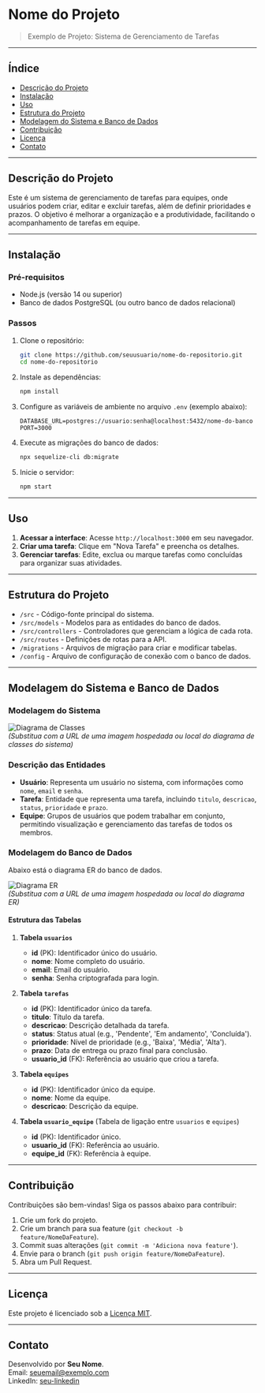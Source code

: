 
# **Nome do Projeto**

> Exemplo de Projeto: Sistema de Gerenciamento de Tarefas

---

## Índice

- [Descrição do Projeto](#descrição-do-projeto)
- [Instalação](#instalação)
- [Uso](#uso)
- [Estrutura do Projeto](#estrutura-do-projeto)
- [Modelagem do Sistema e Banco de Dados](#modelagem-do-sistema-e-banco-de-dados)
- [Contribuição](#contribuição)
- [Licença](#licença)
- [Contato](#contato)

---

## Descrição do Projeto

Este é um sistema de gerenciamento de tarefas para equipes, onde usuários podem criar, editar e excluir tarefas, além de definir prioridades e prazos. O objetivo é melhorar a organização e a produtividade, facilitando o acompanhamento de tarefas em equipe.

---

## Instalação

### Pré-requisitos

- Node.js (versão 14 ou superior)
- Banco de dados PostgreSQL (ou outro banco de dados relacional)

### Passos

1. Clone o repositório:
   ```bash
   git clone https://github.com/seuusuario/nome-do-repositorio.git
   cd nome-do-repositorio
   ```

2. Instale as dependências:
   ```bash
   npm install
   ```

3. Configure as variáveis de ambiente no arquivo `.env` (exemplo abaixo):
   ```env
   DATABASE_URL=postgres://usuario:senha@localhost:5432/nome-do-banco
   PORT=3000
   ```

4. Execute as migrações do banco de dados:
   ```bash
   npx sequelize-cli db:migrate
   ```

5. Inicie o servidor:
   ```bash
   npm start
   ```

---

## Uso

1. **Acessar a interface**: Acesse `http://localhost:3000` em seu navegador.
2. **Criar uma tarefa**: Clique em "Nova Tarefa" e preencha os detalhes.
3. **Gerenciar tarefas**: Edite, exclua ou marque tarefas como concluídas para organizar suas atividades.

---

## Estrutura do Projeto

- `/src` - Código-fonte principal do sistema.
- `/src/models` - Modelos para as entidades do banco de dados.
- `/src/controllers` - Controladores que gerenciam a lógica de cada rota.
- `/src/routes` - Definições de rotas para a API.
- `/migrations` - Arquivos de migração para criar e modificar tabelas.
- `/config` - Arquivo de configuração de conexão com o banco de dados.

---

## Modelagem do Sistema e Banco de Dados

### Modelagem do Sistema

![Diagrama de Classes](https://github.com/seuusuario/nome-do-repositorio/imagens/diagrama_classes.png)  
_(Substitua com a URL de uma imagem hospedada ou local do diagrama de classes do sistema)_

### Descrição das Entidades

- **Usuário**: Representa um usuário no sistema, com informações como `nome`, `email` e `senha`.
- **Tarefa**: Entidade que representa uma tarefa, incluindo `titulo`, `descricao`, `status`, `prioridade` e `prazo`.
- **Equipe**: Grupos de usuários que podem trabalhar em conjunto, permitindo visualização e gerenciamento das tarefas de todos os membros.

### Modelagem do Banco de Dados

Abaixo está o diagrama ER do banco de dados.

![Diagrama ER](https://github.com/seuusuario/nome-do-repositorio/imagens/diagrama_er.png)  
_(Substitua com a URL de uma imagem hospedada ou local do diagrama ER)_

#### Estrutura das Tabelas

1. **Tabela `usuarios`**
   - **id** (PK): Identificador único do usuário.
   - **nome**: Nome completo do usuário.
   - **email**: Email do usuário.
   - **senha**: Senha criptografada para login.

2. **Tabela `tarefas`**
   - **id** (PK): Identificador único da tarefa.
   - **titulo**: Título da tarefa.
   - **descricao**: Descrição detalhada da tarefa.
   - **status**: Status atual (e.g., 'Pendente', 'Em andamento', 'Concluída').
   - **prioridade**: Nível de prioridade (e.g., 'Baixa', 'Média', 'Alta').
   - **prazo**: Data de entrega ou prazo final para conclusão.
   - **usuario_id** (FK): Referência ao usuário que criou a tarefa.

3. **Tabela `equipes`**
   - **id** (PK): Identificador único da equipe.
   - **nome**: Nome da equipe.
   - **descricao**: Descrição da equipe.

4. **Tabela `usuario_equipe`** (Tabela de ligação entre `usuarios` e `equipes`)
   - **id** (PK): Identificador único.
   - **usuario_id** (FK): Referência ao usuário.
   - **equipe_id** (FK): Referência à equipe.

---

## Contribuição

Contribuições são bem-vindas! Siga os passos abaixo para contribuir:

1. Crie um fork do projeto.
2. Crie um branch para sua feature (`git checkout -b feature/NomeDaFeature`).
3. Commit suas alterações (`git commit -m 'Adiciona nova feature'`).
4. Envie para o branch (`git push origin feature/NomeDaFeature`).
5. Abra um Pull Request.

---

## Licença

Este projeto é licenciado sob a [Licença MIT](LICENSE).

---

## Contato

Desenvolvido por **Seu Nome**.  
Email: seuemail@exemplo.com  
LinkedIn: [seu-linkedin](https://www.linkedin.com/in/seu-perfil/)

